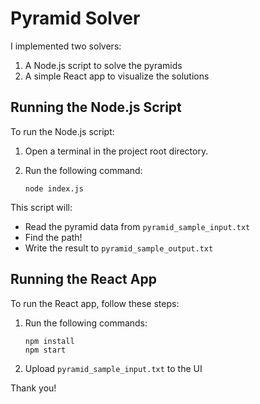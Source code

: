 # Pyramid Solver

I implemented two solvers:

1. A Node.js script to solve the pyramids
2. A simple React app to visualize the solutions

## Running the Node.js Script

To run the Node.js script:

1. Open a terminal in the project root directory.
2. Run the following command:

   ```
   node index.js
   ```

This script will:

- Read the pyramid data from `pyramid_sample_input.txt`
- Find the path!
- Write the result to `pyramid_sample_output.txt`

## Running the React App

To run the React app, follow these steps:

1. Run the following commands:

   ```
   npm install
   npm start
   ```

2. Upload `pyramid_sample_input.txt` to the UI

Thank you!
